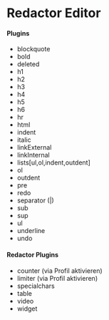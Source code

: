 # Redactor Editor

#### Plugins

- blockquote
- bold
- deleted
- h1
- h2
- h3
- h4
- h5
- h6
- hr
- html
- indent
- italic
- linkExternal
- linkInternal
- lists[ul,ol,indent,outdent]
- ol
- outdent
- pre 
- redo
- separator (|)
- sub
- sup
- ul
- underline
- undo


#### Redactor Plugins

- counter (via Profil aktivieren)
- limiter (via Profil aktivieren)
- specialchars
- table
- video
- widget
